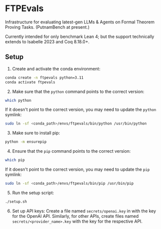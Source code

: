 # FTPEvals
Infrastructure for evaluating latest-gen LLMs & Agents on Formal Theorem Proving Tasks. (PutnamBench at present.)

Currently intended for only benchmark Lean 4; but the support technically extends to Isabelle 2023 and Coq 8.18.0+.

## Setup

1. Create and activate the conda environment:
```bash
conda create -n ftpevals python=3.11
conda activate ftpevals
```

2. Make sure that the `python` command points to the correct version:
```bash
which python
```
If it doesn't point to the correct version, you may need to update the `python` symlink:
```bash
sudo ln -sf <conda_path>/envs/ftpevals/bin/python /usr/bin/python
```

3. Make sure to install pip:
```bash
python -m ensurepip
```

4. Ensure that the `pip` command points to the correct version:
```bash
which pip
```
If it doesn't point to the correct version, you may need to update the `pip` symlink:
```bash
sudo ln -sf <conda_path>/envs/ftpevals/bin/pip /usr/bin/pip
```

5. Run the setup script:
```bash
./setup.sh
```


6. Set up API keys:
Create a file named `secrets/openai.key` in with the key for the OpenAI API.
Similarly, for other APIs, create files named `secrets/<provider_name>.key` with the key for the respective API.

